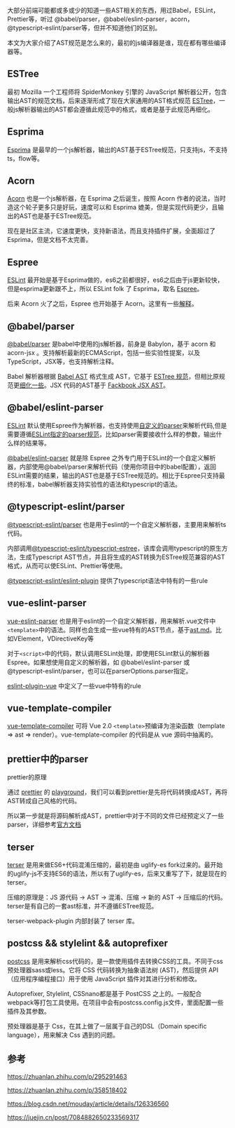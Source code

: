 大部分前端可能都或多或少的知道一些AST相关的东西，用过Babel，ESLint，Prettier等，听过
@babel/parser，@babel/eslint-parser，acorn，@typescript-eslint/parser等，但并不知道他们的区别。

本文为大家介绍了AST规范是怎么来的，最初的js编译器是谁，现在都有哪些编译器等。

## ESTree
最初 Mozilla 一个工程师将 SpiderMonkey 引擎的 JavaScript 解析器公开，包含输出AST的规范文档，后来逐渐形成了现在大家通用的AST格式规范 [ESTree](https://github.com/estree/estree)，一般js解析器输出的AST都会遵循此规范中的格式，或者是基于此规范再细化。

## Esprima 
[Esprima](https://github.com/jquery/esprima) 是最早的一个js解析器，输出的AST基于ESTree规范，只支持js，不支持ts，flow等。

## Acorn
[Acorn](https://github.com/acornjs/acorn) 也是一个js解析器，在 Esprima 之后诞生，按照 Acorn 作者的说法，当时造这个轮子更多只是好玩，速度可以和 Esprima 媲美，但是实现代码更少，且输出的AST也是基于ESTree规范。

现在是社区主流，它速度更快，支持新语法，而且支持插件扩展，全面超过了Esprima，但是文档不太完善。

## Espree
[ESLint](https://eslint.org/) 最开始是基于Esprima做的，es6之前都很好，es6之后由于js更新较快，但是esprima更新跟不上，所以 ESLint folk 了 Esprima，取名 [Espree](https://github.com/eslint/espree)。

后来 Acorn 火了之后，Espree 也开始基于 Acorn。这里有一些[解释](https://github.com/eslint/espree#why-another-parser)。

## @babel/parser
[@babel/parser](https://babeljs.io/docs/en/babel-parser) 是babel中使用的js解析器，前身是 Babylon，基于 acorn 和 acorn-jsx 。支持解析最新的ECMAScript，包括一些实验性提案，以及TypeScript，JSX等，也支持解析注释。

Babel 解析器根据 [Babel AST](https://github.com/babel/babel/blob/main/packages/babel-parser/ast/spec.md) 格式生成 AST，它基于 [ESTree 规范](https://github.com/estree/estree)，但相比原规范更[细化一些](https://babeljs.io/docs/en/babel-parser#output)。JSX 代码的AST基于 [Fackbook JSX AST](https://github.com/facebook/jsx/blob/main/AST.md)。

## @babel/eslint-parser
[ESLint](https://eslint.org/) 默认使用Espree作为解析器，也支持使用[自定义的parser](https://eslint.org/docs/latest/user-guide/configuring/plugins#configure-a-parser)来解析代码,但是需要遵循[ESLint指定的parser规范](https://eslint.org/docs/latest/developer-guide/working-with-custom-parsers)，比如parser需要接收什么样的参数，输出什么样的结果等。

[@babel/eslint-parser](https://github.com/babel/babel/tree/main/eslint/babel-eslint-parser) 就是除 Espree 之外专门用于ESLint的一个自定义解析器，内部使用@babel/parser来解析代码（使用你项目中的babel配置），返回ESLint需要的结果，输出的AST也是基于ESTree规范的。相比于Espree只支持最终的标准，babel解析器支持实验性的语法和typescript的语法。

## @typescript-eslint/parser
[@typescript-eslint/parser](https://typescript-eslint.io/architecture/parser) 也是用于eslint的一个自定义解析器，主要用来解析ts代码。

内部调用[@typescript-eslint/typescript-estree](https://typescript-eslint.io/architecture/typescript-estree)，该库会调用typescript的原生方法，生成Typescript AST节点，并且将生成的AST转换为ESTree规范兼容的AST格式，从而可以使ESLint、Prettier等使用。

[@typescript-eslint/eslint-plugin](https://typescript-eslint.io/architecture/eslint-plugin) 提供了typescript语法中特有的一些rule

## vue-eslint-parser
[vue-eslint-parser](https://github.com/vuejs/vue-eslint-parser) 也是用于eslint的一个自定义解析器，用来解析.vue文件中`<template>`中的语法。同样也会生成一些vue特有的AST节点，基于[ast.md](https://github.com/vuejs/vue-eslint-parser/blob/master/docs/ast.md)。比如VElement，VDirectiveKey等

对于`<script>`中的代码，默认调用ESLint处理，即使用ESLint默认的解析器Espree。如果想使用自定义的解析器，如 @babel/eslint-parser 或 @typescript-eslint/parser，也可以在parserOptions.parser指定。

[eslint-plugin-vue](https://eslint.vuejs.org/user-guide/#installation) 中定义了一些vue中特有的rule

## vue-template-compiler
[vue-template-compiler](https://www.npmjs.com/package/vue-template-compiler) 可将 Vue 2.0 `<template>`预编译为渲染函数（template => ast => render）。vue-template-compiler 的代码是从 vue 源码中抽离的。

## prettier中的parser 
prettier的原理

通过 [prettier](https://prettier.io/docs/en/index.html) 的 [playground](https://prettier.io/playground/)，我们可以看到prettier是先将代码转换成AST，再将AST转成自己风格的代码。

所以第一步就是将源码解析成AST，prettier中对于不同的文件已经预定义了一些parser，详细参考[官方文档](https://prettier.io/docs/en/options.html#parser)

## terser
[terser](https://www.npmjs.com/package/terser) 是用来做ES6+代码混淆压缩的，最初是由 uglify-es fork过来的。最开始的uglify-js不支持ES6的语法，所以有了uglify-es，后来又重写了下，就是现在的terser。

压缩的原理是：JS 源代码 -> AST -> 混淆、压缩 -> 新的 AST -> 压缩后的代码。terser是有自己的一套ast标准，并不遵循ESTree规范。

terser-webpack-plugin 内部封装了 terser 库。

## postcss && stylelint && autoprefixer
[postcss](https://postcss.org/docs/postcss-architecture) 是用来解析css代码的，是一款使用插件去转换CSS的工具。不同于css预处理器sass或less。它将 CSS 代码转换为抽象语法树 (AST)，然后提供 API（应用程序编程接口）用于使用 JavaScript 插件对其进行分析和修改。

Autoprefixer, Stylelint, CSSnano都是基于 PostCSS 之上的。一般配合webpack等打包工具使用。在项目中会有postcss.config.js文件，里面配置一些插件及其参数。

预处理器是基于 Css，在其上做了一层属于自己的DSL（Domain specific language），用来解决 Css 遇到的问题。

## 参考
https://zhuanlan.zhihu.com/p/295291463

https://zhuanlan.zhihu.com/p/358518402

https://blog.csdn.net/mouday/article/details/126336560

https://juejin.cn/post/7084882650233569317
